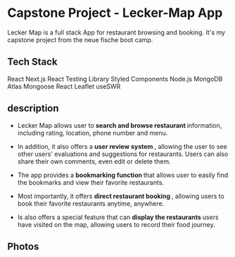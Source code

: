 # Capstone Project - Lecker-Map App

Lecker Map is a full stack App for restaurant browsing and booking. It's my capstone project from the neue fische boot camp.

## Tech Stack
React
Next.js
React Testing Library
Styled Components
Node.js
MongoDB Atlas
Mongoose
React Leaflet
useSWR

## description

- Lecker Map allows user to <b> search and browse restaurant </b> information, including rating, location, phone number and menu.

- In addition, it also offers a <b> user review system </b>, allowing the user to see other users' evaluations and suggestions for restaurants. Users can also share their own comments, even edit or delete them.

- The app provides a <b> bookmarking function </b> that allows user to easily find the bookmarks and view their favorite restaurants.

- Most importantly, it offers <b> direct restaurant booking </b> , allowing users to book their favorite restaurants anytime, anywhere. 

- Is also offers a special feature that can <b> display the restaurants </b> users have visited on the map, allowing users to record their food journey.

## Photos

